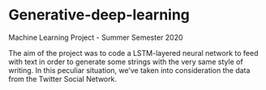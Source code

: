 # Generative-deep-learning
Machine Learning Project  - Summer Semester 2020

The aim of the project was to code a LSTM-layered neural network to feed with text in order to generate some strings with the very same style of writing. 
In this peculiar situation, we’ve taken into consideration the data from the Twitter Social Network.
